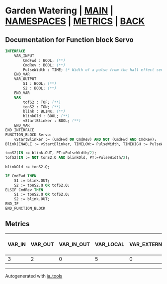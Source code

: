 # Garden Watering | [MAIN] | [NAMESPACES] | [METRICS] | [BACK]  

## Documentation for Function block Servo  

```pascal
INTERFACE
    VAR_INPUT
        CmdFwd : BOOL; (**)
        CmdRev : BOOL; (**)
        PulseWidth : TIME; (* Width of a pulse from the hall effect sensor when its above magnetic surface *)
    END_VAR
    VAR_OUTPUT
        S1 : BOOL; (**)
        S2 : BOOL; (**)
    END_VAR
    VAR
        tofS2 : TOF; (**)
        tonS2 : TON; (**)
        blink : BLINK; (**)
        blinkOld : BOOL; (**)
        vStartBlinker : BOOL; (**)
    END_VAR
END_INTERFACE
FUNCTION_BLOCK Servo:
    vStartBlinker := (CmdFwd OR CmdRev) AND NOT (CmdFwd AND CmdRev);
Blink(ENABLE := vStartBlinker, TIMELOW:= PulseWidth, TIMEHIGH := PulseWidth);

tonS2(IN := blink.OUT, PT:=PulseWidth/2);
tofS2(IN := NOT tonS2.Q AND blinkOld, PT:=PulseWidth/2);
 
blinkOld := tonS2.Q;

IF CmdFwd THEN
	S1 := blink.OUT;
	S2 := tonS2.Q OR tofS2.Q;
ELSIF CmdRev THEN
	S1 := tonS2.Q OR tofS2.Q;
	S2 := blink.OUT;
END_IF
END_FUNCTION_BLOCK
```

## Metrics  

| VAR_IN | VAR_OUT | VAR_IN_OUT | VAR_LOCAL | VAR_EXTERNAL | VAR_TEMP | Actions | Lines of code | Maintainable size |
| ------ | ------- | ---------- | --------- | ------------ | -------- | ------- | ------------- | ----------------- |
| 3 | 2 | 0 | 5 | 0 | 0 | 0 | 15 | 30 |  

---
Autogenerated with [ia_tools](https://github.com/tkucic/ia_tools)  

[MAIN]: ../../../../index_st.md
[NAMESPACES]: ../../nsList_st.md
[METRICS]: ../../../metrics_st.md
[BACK]: ../nsMain_st.md
